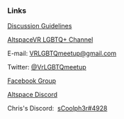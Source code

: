 <h3 id="links">Links</h3>
<p><a href="/guidelines">Discussion Guidelines</a></p>
<p><a href="https://account.altvr.com/channels/lgbtq" target="_blank">AltspaceVR LGBTQ+ Channel</a></p>
<p>E-mail: <a href="mailto:VRLGBTQmeetup@gmail.com" target="_top">VRLGBTQmeetup@gmail.com</a></p>
<p>Twitter: <a href="https://twitter.com/VrLGBTQmeetup" target="_blank">@VrLGBTQmeetup</a></p>
<p><a href="https://www.facebook.com/groups/195286514536810/about/" target="_blank">Facebook Group</a></p>
<p><a href="https://discord.gg/SYAmHa2" target="_blank">Altspace Discord</a></p>
<p>Chris's Discord:&nbsp;&nbsp;<a href="https://discordapp.com/users/295068589860585472" target="_blank">sCoolph3r#4928</a></p>
